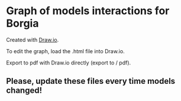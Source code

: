 # Graph of models interactions for Borgia

Created with [Draw.io](https://www.draw.io).

To edit the graph, load the .html file into Draw.io.

Export to pdf with Draw.io directly (export to / pdf).

## Please, update these files every time models changed!
